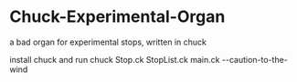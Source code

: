 # Chuck-Experimental-Organ
a bad organ for experimental stops, written in chuck

install chuck and run
chuck Stop.ck StopList.ck main.ck --caution-to-the-wind
